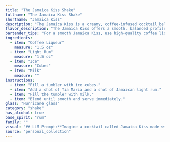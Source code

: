 ```yaml
---
title: "The Jamaica Kiss Shake"
fullname: "The Jamaica Kiss Shake"
shortname: "Jamaica Kiss"
description: "The Jamaica Kiss is a creamy, coffee-infused cocktail belonging to the **Coffee Cocktail** family, likely inspired by the popularity of coffee liqueurs and rum in the Caribbean. It's a modern twist on classic coffee cocktails, with the addition of milk adding a smooth and velvety texture. "
flavor_description: "The Jamaica Kiss offers a smooth, balanced profile.  The coffee liqueur provides a rich, roasted aroma and subtle bitterness, while the light rum adds a touch of sweetness and tropical fruit notes.  The chilled milk balances the flavors, creating a creamy, comforting texture that lingers on the palate.  It's a perfect blend of sweet, bitter, and creamy, ideal for those seeking a sophisticated yet approachable cocktail. "
bartender_tips: "For a smooth Jamaica Kiss, use high-quality coffee liqueur and light rum. Chill your milk beforehand for a refreshing drink. Shake with ice vigorously to ensure proper dilution and a frosty texture. Strain into a chilled coupe glass, leaving the ice behind. Garnish with a coffee bean or cinnamon stick for a sophisticated touch. "
ingredients:
  - item: "Coffee Liqueur"
    measure: "1.5 oz"
  - item: "Light Rum"
    measure: "1.5 oz"
  - item: "Ice"
    measure: "Cubes"
  - item: "Milk"
    measure: ""
instructions:
  - item: "Fill a tumbler with ice cubes."
  - item: "Add a shot of Tia Maria and a shot of Jamaican light rum."
  - item: "Fill the tumbler with milk."
  - item: "Blend until smooth and serve immediately."
glass: "Hurricane glass"
category: "shake"
has_alcohol: true
base_spirit: "rum"
family: ""
visual: "## LLM Prompt:**Imagine a cocktail called Jamaica Kiss made with coffee liqueur, light rum, ice, and milk. Describe its appearance in detail, focusing on its color, texture, and any visual elements. Consider the interplay of ingredients and how they contribute to the overall aesthetic.****For example, describe:*** **Color:** Is it a creamy brown, a milky white, or a layered drink with distinct hues? * **Texture:** Is it smooth and velvety, frothy and airy, or layered with distinct textures? * **Visual Elements:** Does it have a distinct head of foam, ice cubes floating in the glass, or a delicate drizzle of coffee liqueur?**Bonus:**  * If there are any garnishes, mention them and how they enhance the visual appeal.* Consider the type of glass used and how it affects the appearance. "
source: "personal_collection"
---
```



